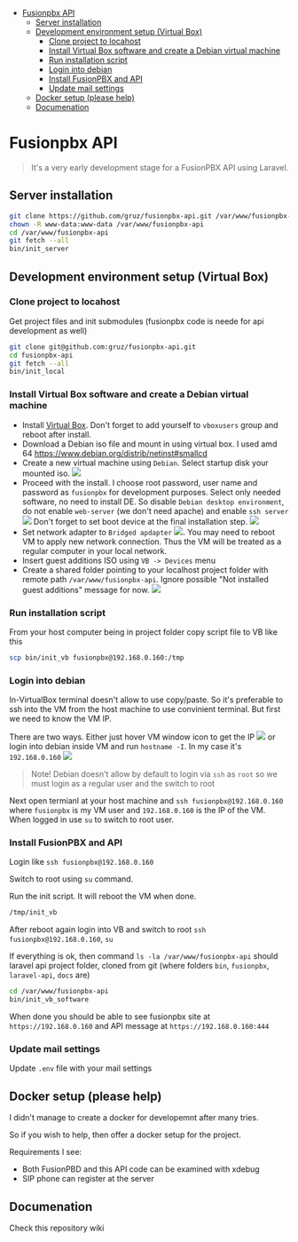 - [Fusionpbx API](#fusionpbx-api)
  - [Server installation](#server-installation)
  - [Development environment setup (Virtual Box)](#development-environment-setup-virtual-box)
    - [Clone project to locahost](#clone-project-to-locahost)
    - [Install Virtual Box software and create a Debian virtual machine](#install-virtual-box-software-and-create-a-debian-virtual-machine)
    - [Run installation script](#run-installation-script)
    - [Login into debian](#login-into-debian)
    - [Install FusionPBX and API](#install-fusionpbx-and-api)
    - [Update mail settings](#update-mail-settings)
  - [Docker setup (please help)](#docker-setup-please-help)
  - [Documenation](#documenation)


# Fusionpbx API

> It's a very early development stage for a FusionPBX API using Laravel.

## Server installation

```bash
git clone https://github.com/gruz/fusionpbx-api.git /var/www/fusionpbx-api
chown -R www-data:www-data /var/www/fusionpbx-api
cd /var/www/fusionpbx-api
git fetch --all
bin/init_server
```

## Development environment setup (Virtual Box)

### Clone project to locahost

Get project files and init submodules (fusionpbx code is neede for api development as well)

```bash
git clone git@github.com:gruz/fusionpbx-api.git
cd fusionpbx-api
git fetch --all
bin/init_local
```

### Install Virtual Box software and create a Debian virtual machine

* Install [Virtual Box](https://www.virtualbox.org/). Don't forget to add yourself to `vboxusers` group and reboot after install.
* Download a Debian iso file and mount in using virtual box. I used amd 64 https://www.debian.org/distrib/netinst#smallcd
* Create a new virtual machine using `Debian`. Select startup disk your mounted iso. ![](docs/select_iso.png)
* Proceed with the install. I choose root password, user name and password as `fusionpbx` for development purposes. Select only needed software, no need to install DE. So disable `Debian desktop environment`, do not enable `web-server` (we don't need apache) and enable `ssh server` ![](docs/select_software.png) Don't forget to set boot device at the final installation step. ![](docs/select_boot_loader.png)
* Set network adapter to `Bridged apdapter` ![](docs/select_network.png). You may need to reboot VM to apply new network connection. Thus the VM will be treated as a regular computer in your local network.
* Insert guest additions ISO using `VB -> Devices` menu
* Create a shared folder pointing to your localhost project folder with remote path `/var/www/fusionpbx-api`. Ignore possible "Not installed guest additions" message for now. ![](docs/mount_api_folder.png)

### Run installation script
From your host computer being in project folder copy script file to VB like this

```bash
scp bin/init_vb fusionpbx@192.168.0.160:/tmp
```

### Login into debian

In-VirtualBox terminal doesn't allow to use copy/paste. So it's preferable to ssh into the VM from the host machine to use convinient terminal.
But first we need to know the VM IP.

There are two ways. Either just hover VM window icon to get the IP
![](docs/get_ip.png)
or login into debian inside VM and run `hostname -I`.
In my case it's `192.168.0.160`
![](docs/hostname-I.png)

> Note! Debian doesn't allow by default to login via `ssh` as `root`
> so we must login as a regular user and the switch to root

Next open termianl at your host machine and `ssh fusionpbx@192.168.0.160`
where `fusionpbx` is my VM user and `192.168.0.160` is the IP of the VM.
When logged in use `su` to switch to root user.

### Install FusionPBX and API

Login like `ssh fusionpbx@192.168.0.160`

Switch to root using `su` command.

Run the init script. It will reboot the VM when done.

```bash
/tmp/init_vb
```

After reboot again login into VB and switch to root `ssh fusionpbx@192.168.0.160`, `su`

If everything is ok, then command `ls -la /var/www/fusionpbx-api` should laravel api project folder, cloned from git (where folders `bin`, `fusionpbx`, `laravel-api`, `docs` are)

```bash
cd /var/www/fusionpbx-api
bin/init_vb_software
```

When done you should be able to see fusionpbx site at `https://192.168.0.160` and API message at `https://192.168.0.160:444`

### Update mail settings

Update `.env` file with your mail settings

## Docker setup (please help)

I didn't manage to create a docker for developemnt after many tries.

So if you wish to help, then offer a docker setup for the project.

Requirements I see:

* Both FusionPBD and this API code can be examined with xdebug
* SIP phone can register at the server

## Documenation

Check this repository wiki